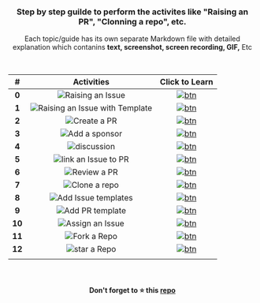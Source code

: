 <div align="center">
<h3>Step by step guilde to perform the activites like "Raising an PR", "Clonning a repo", etc.</h3>
<p>Each topic/guide has its own separate Markdown file with detailed explanation which contanins <b>text, screenshot, screen recording, GIF,</b> Etc</p>
</div>
  
<br>

|#|Activities| Click to Learn |
|:--:|:---:|:--:|
|**0**|![Raising an Issue](https://user-images.githubusercontent.com/51878265/188309274-6f4f6edc-22e3-44c8-8cd8-fe06c5831b55.png)|[![btn](https://user-images.githubusercontent.com/51878265/188311903-d9825c83-db42-45ba-8e1b-d8d9f2c78b09.png)](guide/rasing-issue.md)|
|**1**|![Raising an Issue with Template](https://user-images.githubusercontent.com/51878265/188309271-f8e0a209-dc13-4251-962c-8d27c078fa05.png)|[![btn](https://user-images.githubusercontent.com/51878265/188311903-d9825c83-db42-45ba-8e1b-d8d9f2c78b09.png)](guide/raise-issue-template.md)|
|**2**|![Create a PR](https://user-images.githubusercontent.com/51878265/188309287-db49d33a-57b3-48da-8161-c61644a0d4d5.png)|[![btn](https://user-images.githubusercontent.com/51878265/188311903-d9825c83-db42-45ba-8e1b-d8d9f2c78b09.png)](guide/creating-pr.md)|
|**3**|![Add a sponsor](https://user-images.githubusercontent.com/51878265/188309822-df4ac84f-2056-4a04-80a5-aa0d86f0e696.png)|[![btn](https://user-images.githubusercontent.com/51878265/188311903-d9825c83-db42-45ba-8e1b-d8d9f2c78b09.png)](guide/adding-sponsor.md)|
|**4**|![discussion](https://user-images.githubusercontent.com/51878265/188309284-f9b3e9aa-fb8e-4960-a380-6adc41244b23.png)|[![btn](https://user-images.githubusercontent.com/51878265/188311903-d9825c83-db42-45ba-8e1b-d8d9f2c78b09.png)](guide/starting-discussion.md)|
|**5**|![link an Issue to PR](https://user-images.githubusercontent.com/51878265/188309282-19fe9212-fde7-4aea-bcac-aabc910dc2c6.png)|[![btn](https://user-images.githubusercontent.com/51878265/188311903-d9825c83-db42-45ba-8e1b-d8d9f2c78b09.png)](guide/linking-issue-with-pr.md)|
|**6**|![Review a PR](https://user-images.githubusercontent.com/51878265/188309280-49929746-88cd-4991-83f4-258945ac9f5e.png)|[![btn](https://user-images.githubusercontent.com/51878265/188311903-d9825c83-db42-45ba-8e1b-d8d9f2c78b09.png)](guide/reviewing-pr.md)|
|**7**|![Clone a repo](https://user-images.githubusercontent.com/51878265/188309279-0cb30417-d171-4dad-81b0-4e9b133c3084.png)|[![btn](https://user-images.githubusercontent.com/51878265/188311903-d9825c83-db42-45ba-8e1b-d8d9f2c78b09.png)](guide/cloning-repo.md)|
|**8**|![Add Issue templates](https://user-images.githubusercontent.com/51878265/188309278-28797c1c-30dc-4a14-85f0-ccfd915d7557.png)|[![btn](https://user-images.githubusercontent.com/51878265/188311903-d9825c83-db42-45ba-8e1b-d8d9f2c78b09.png)](guide/adding-issue-template.md)|
|**9**|![Add PR template](https://user-images.githubusercontent.com/51878265/188309276-e1ceddc7-d510-4cdb-8863-696b38210e4f.png)|[![btn](https://user-images.githubusercontent.com/51878265/188311903-d9825c83-db42-45ba-8e1b-d8d9f2c78b09.png)](guide/adding-pr-template.md)|
|**10**|![Assign an Issue](https://user-images.githubusercontent.com/51878265/188309269-3369b50a-f0f9-43be-bec1-1f23c9eb6149.png)|[![btn](https://user-images.githubusercontent.com/51878265/188311903-d9825c83-db42-45ba-8e1b-d8d9f2c78b09.png)](guide/assigning-issue.md)|
|**11**|![Fork a Repo](https://user-images.githubusercontent.com/51878265/188309267-fb2e4161-e910-40cf-b9f6-99068ad75211.png)|[![btn](https://user-images.githubusercontent.com/51878265/188311903-d9825c83-db42-45ba-8e1b-d8d9f2c78b09.png)](guide/fork-repo.md)|
|**12**|![star a Repo](https://user-images.githubusercontent.com/51878265/188309275-bcdb9062-662c-4aaa-809f-366019696019.png)|[![btn](https://user-images.githubusercontent.com/51878265/188311903-d9825c83-db42-45ba-8e1b-d8d9f2c78b09.png)](guide/star-repo.md)|
||||


<br>
<h4 align="center">Don't forget to ⭐ this <a href="https://github.com/Pradumnasaraf/open-source-with-pradumna">repo</a></h4>

